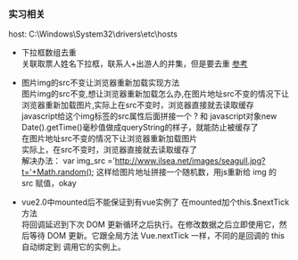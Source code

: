 ### 实习相关

host: C:\Windows\System32\drivers\etc\hosts

+ 下拉框数组去重   
关联取票人姓名下拉框，联系人+出游人的并集，但是要去重
[参考](https://segmentfault.com/a/1190000003984330)

+ 图片img的src不变让浏览器重新加载实现方法        
图片img的src不变,想让浏览器重新加载怎么办,在图片地址src不变的情况下让浏览器重新加载图片,实际上在src不变时，浏览器直接就去读取缓存   
javascript给这个img标签的src属性后面拼接一个 ? 和 javascript对象new Date().getTime()毫秒值做成queryString的样子，就能防止被缓存了   
在图片地址src不变的情况下让浏览器重新加载图片    
实际上，在src不变时，浏览器直接就去读取缓存了     
解决办法： 
var img_src ='http://www.ilsea.net/images/seagull.jpg?t='+Math.random(); 
这样给图片地址拼接一个随机数，用js重新给 img 的 src 赋值，okay 

+  vue2.0中mounted后不能保证到有vue实例了
   在mounted加个this.$nextTick方法   
   将回调延迟到下次 DOM 更新循环之后执行。在修改数据之后立即使用它，然后等待 DOM 更新。它跟全局方法 Vue.nextTick 一样，不同的是回调的 this 自动绑定到    调用它的实例上。
